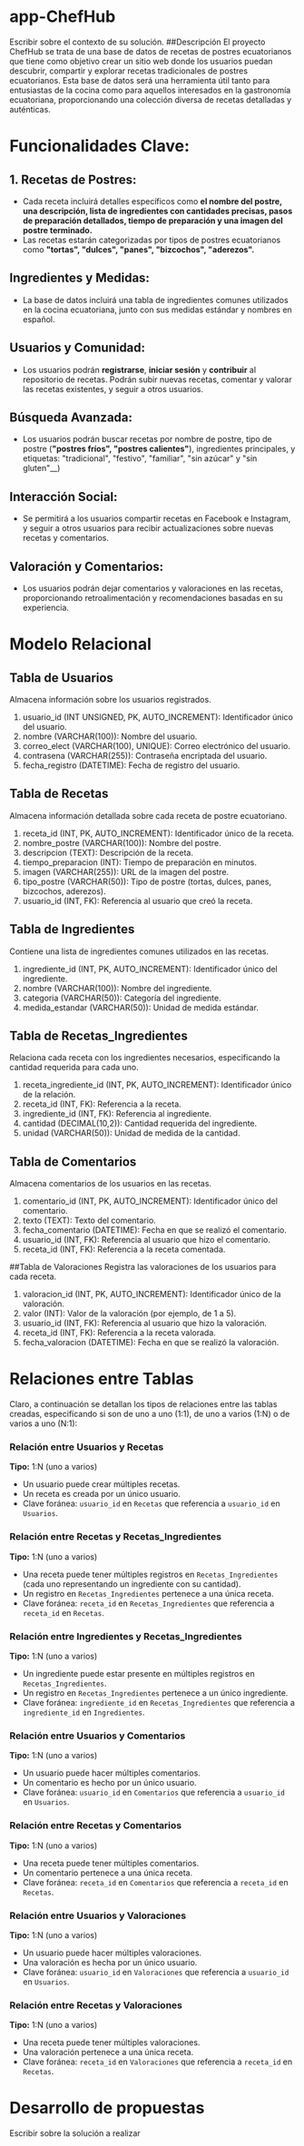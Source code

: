 # app-ChefHub
Escribir sobre el contexto de su solución.
##Descripción
El proyecto ChefHub se trata de una base de datos de recetas de postres ecuatorianos que tiene como objetivo crear un sitio web donde los usuarios puedan descubrir, compartir y explorar recetas tradicionales de postres ecuatorianos. Esta base de datos será una herramienta útil tanto para entusiastas de la cocina como para aquellos interesados en la gastronomía ecuatoriana, proporcionando una colección diversa de recetas detalladas y auténticas.

# Funcionalidades Clave:
## 1. Recetas de Postres:
- Cada receta incluirá detalles específicos como __el nombre del postre, una descripción, lista de ingredientes con cantidades precisas, pasos de preparación detallados, tiempo de preparación y una imagen del postre terminado.__
- Las recetas estarán categorizadas por tipos de postres ecuatorianos como __"tortas", "dulces", "panes", "bizcochos", "aderezos".__
## Ingredientes y Medidas:
- La base de datos incluirá una tabla de ingredientes comunes utilizados en la cocina ecuatoriana, junto con sus medidas estándar y nombres en español.
## Usuarios y Comunidad:
- Los usuarios podrán __registrarse__, __iniciar sesión__ y __contribuir__ al repositorio de recetas. Podrán subir nuevas recetas, comentar y valorar las recetas existentes, y seguir a otros usuarios.
## Búsqueda Avanzada:
- Los usuarios podrán buscar recetas por nombre de postre, tipo de postre (__"postres fríos", "postres calientes"__), ingredientes principales, y etiquetas: "tradicional", "festivo", "familiar", "sin azúcar" y "sin gluten"__)
## Interacción Social:
- Se permitirá a los usuarios compartir recetas en Facebook e Instagram, y seguir a otros usuarios para recibir actualizaciones sobre nuevas recetas y comentarios.
## Valoración y Comentarios:
- Los usuarios podrán dejar comentarios y valoraciones en las recetas, proporcionando retroalimentación y recomendaciones basadas en su experiencia.


# Modelo Relacional
## Tabla de Usuarios
Almacena información sobre los usuarios registrados.
  1. usuario_id (INT UNSIGNED, PK, AUTO_INCREMENT): Identificador único del usuario.
  2. nombre (VARCHAR(100)): Nombre del usuario.
  3. correo_elect (VARCHAR(100), UNIQUE): Correo electrónico del usuario.
  4. contrasena (VARCHAR(255)): Contraseña encriptada del usuario.
  5. fecha_registro (DATETIME): Fecha de registro del usuario.

## Tabla de Recetas
Almacena información detallada sobre cada receta de postre ecuatoriano.
  1. receta_id (INT, PK, AUTO_INCREMENT): Identificador único de la receta.
  2. nombre_postre (VARCHAR(100)): Nombre del postre.
  3. descripcion (TEXT): Descripción de la receta.
  4. tiempo_preparacion (INT): Tiempo de preparación en minutos.
  5. imagen (VARCHAR(255)): URL de la imagen del postre.
  6. tipo_postre (VARCHAR(50)): Tipo de postre (tortas, dulces, panes, bizcochos, aderezos).
  7. usuario_id (INT, FK): Referencia al usuario que creó la receta.

## Tabla de Ingredientes
Contiene una lista de ingredientes comunes utilizados en las recetas.
  1. ingrediente_id (INT, PK, AUTO_INCREMENT): Identificador único del ingrediente.
  2. nombre (VARCHAR(100)): Nombre del ingrediente.
  3. categoria (VARCHAR(50)): Categoría del ingrediente.
  4. medida_estandar (VARCHAR(50)): Unidad de medida estándar.

## Tabla de Recetas_Ingredientes
Relaciona cada receta con los ingredientes necesarios, especificando la cantidad requerida para cada uno.
  1. receta_ingrediente_id (INT, PK, AUTO_INCREMENT): Identificador único de la relación.
  2. receta_id (INT, FK): Referencia a la receta.
  3. ingrediente_id (INT, FK): Referencia al ingrediente.
  4. cantidad (DECIMAL(10,2)): Cantidad requerida del ingrediente.
  5. unidad (VARCHAR(50)): Unidad de medida de la cantidad.

## Tabla de Comentarios
Almacena comentarios de los usuarios en las recetas.
  1. comentario_id (INT, PK, AUTO_INCREMENT): Identificador único del comentario.
  2. texto (TEXT): Texto del comentario.
  3. fecha_comentario (DATETIME): Fecha en que se realizó el comentario.
  4. usuario_id (INT, FK): Referencia al usuario que hizo el comentario.
  5. receta_id (INT, FK): Referencia a la receta comentada.

##Tabla de Valoraciones
Registra las valoraciones de los usuarios para cada receta.
  1. valoracion_id (INT, PK, AUTO_INCREMENT): Identificador único de la valoración.
  2. valor (INT): Valor de la valoración (por ejemplo, de 1 a 5).
  3. usuario_id (INT, FK): Referencia al usuario que hizo la valoración.
  4. receta_id (INT, FK): Referencia a la receta valorada.
  5. fecha_valoracion (DATETIME): Fecha en que se realizó la valoración.


# Relaciones entre Tablas
Claro, a continuación se detallan los tipos de relaciones entre las tablas creadas, especificando si son de uno a uno (1:1), de uno a varios (1:N) o de varios a uno (N:1):

### Relación entre Usuarios y Recetas
**Tipo:** 1:N (uno a varios)
- Un usuario puede crear múltiples recetas.
- Un receta es creada por un único usuario.
- Clave foránea: `usuario_id` en `Recetas` que referencia a `usuario_id` en `Usuarios`.

### Relación entre Recetas y Recetas_Ingredientes
**Tipo:** 1:N (uno a varios)
- Una receta puede tener múltiples registros en `Recetas_Ingredientes` (cada uno representando un ingrediente con su cantidad).
- Un registro en `Recetas_Ingredientes` pertenece a una única receta.
- Clave foránea: `receta_id` en `Recetas_Ingredientes` que referencia a `receta_id` en `Recetas`.

### Relación entre Ingredientes y Recetas_Ingredientes
**Tipo:** 1:N (uno a varios)
- Un ingrediente puede estar presente en múltiples registros en `Recetas_Ingredientes`.
- Un registro en `Recetas_Ingredientes` pertenece a un único ingrediente.
- Clave foránea: `ingrediente_id` en `Recetas_Ingredientes` que referencia a `ingrediente_id` en `Ingredientes`.

### Relación entre Usuarios y Comentarios
**Tipo:** 1:N (uno a varios)
- Un usuario puede hacer múltiples comentarios.
- Un comentario es hecho por un único usuario.
- Clave foránea: `usuario_id` en `Comentarios` que referencia a `usuario_id` en `Usuarios`.

### Relación entre Recetas y Comentarios
**Tipo:** 1:N (uno a varios)
- Una receta puede tener múltiples comentarios.
- Un comentario pertenece a una única receta.
- Clave foránea: `receta_id` en `Comentarios` que referencia a `receta_id` en `Recetas`.

### Relación entre Usuarios y Valoraciones
**Tipo:** 1:N (uno a varios)
- Un usuario puede hacer múltiples valoraciones.
- Una valoración es hecha por un único usuario.
- Clave foránea: `usuario_id` en `Valoraciones` que referencia a `usuario_id` en `Usuarios`.

### Relación entre Recetas y Valoraciones
**Tipo:** 1:N (uno a varios)
- Una receta puede tener múltiples valoraciones.
- Una valoración pertenece a una única receta.
- Clave foránea: `receta_id` en `Valoraciones` que referencia a `receta_id` en `Recetas`.


# Desarrollo de propuestas
Escribir sobre la solución a realizar
